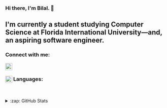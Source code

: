 ### Hi there, I'm Bilal. 👋

## I'm currently a student studying Computer Science at Florida International University—and, an aspiring software engineer.

### Connect with me: 

[<img align="left" alt="codeSTACKr | LinkedIn" width="22px" src="https://cdn.jsdelivr.net/npm/simple-icons@v3/icons/linkedin.svg" />][linkedin]

<br />

### Languages: <img align="left" alt="Java" width="22px" src="https://codehustler.org/wp-content/uploads/2012/12/java_logo.png"/>

<br />
<br/>

<details>
  <summary>:zap: GitHub Stats</summary>

  <img align="left" alt="Bilal's GitHub Stats" src="https://github-readme-stats.vercel.app/api?username=bilal98ali&show_icons=true&hide_border=true"/>

</details>

[website]: 
[twitter]:
[youtube]:
[instagram]:
[linkedin]: https://linkedin.com/in/bilal98ali